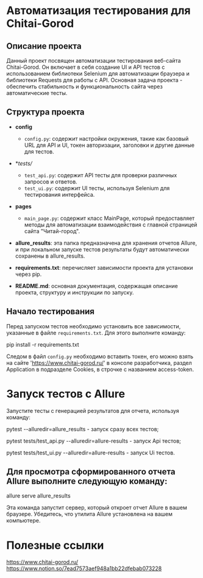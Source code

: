 # Автоматизация тестирования для Chitai-Gorod

## Описание проекта

Данный проект посвящен автоматизации тестирования веб-сайта Chitai-Gorod. Он включает в себя создание UI и API тестов с использованием библиотеки Selenium для автоматизации браузера и библиотеки Requests для работы с API. Основная задача проекта - обеспечить стабильность и функциональность сайта через автоматические тесты.

## Структура проекта

- **config**
  - `config.py`: содержит настройки окружения, такие как базовый URL для API и UI, токен авторизации, заголовки и другие данные для тестов.
  
- **tests/*
  - `test_api.py`: содержит API тесты для проверки различных запросов и ответов.
  - `test_ui.py`: содержит UI тесты, используя Selenium для тестирования интерфейса.

- **pages**
  - `main_page.py`: содержит класс MainPage, который предоставляет методы для автоматизации взаимодействия с главной страницей сайта "Читай-город".

- **allure_results**: эта папка предназначена для хранения отчетов Allure, и при локальном запуске тестов результаты будут автоматически сохранены в allure_results.

- **requirements.txt**: перечисляет зависимости проекта для установки через pip.

- **README.md**: основная документация, содержащая описание проекта, структуру и инструкции по запуску.

## Начало тестирования

Перед запуском тестов необходимо установить все зависимости, указанные в файле `requirements.txt`. Для этого выполните команду:

pip install -r requirements.txt

Следом в файл `config.py` необходимо вставить токен, его можно взять на сайте 'https://www.chitai-gorod.ru/' в консоле разработчика, раздел Application в подразделе Cookies, в строчке с названием access-token.

# Запуск тестов с Allure

Запустите тесты с генерацией результатов для отчета, используя команду:

pytest --alluredir=allure_results - запуск сразу всех тестов;

pytest tests/test_api.py --alluredir=allure-results - запуск Api тестов;

pytest tests/test_ui.py --alluredir=allure-results - запуск Ui тестов.

## Для просмотра сформированного отчета Allure выполните следующую команду:

allure serve allure_results

Эта команда запустит сервер, который откроет отчет Allure в вашем браузере. Убедитесь, что утилита Allure установлена на вашем компьютере.

# Полезные ссылки 
https://www.chitai-gorod.ru/
https://www.notion.so/7ead7573aef948a1bb22dfebab073228
